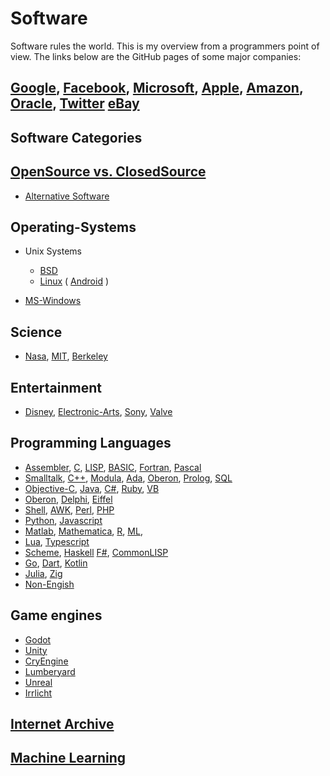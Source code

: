 # Software

Software rules the world. This is my overview from a programmers point of view. The links below are the GitHub pages of some major companies:

## [Google](https://github.com/google), [Facebook](https://github.com/facebook), [Microsoft](https://github.com/microsoft), [Apple](https://github.com/apple), [Amazon](https://github.com/amzn), [Oracle](https://github.com/oracle), [Twitter](https://github.com/twitter) [eBay](https://github.com/ebay)

## Software Categories
## [OpenSource vs. ClosedSource](https://en.wikipedia.org/wiki/Comparison_of_open-source_and_closed-source_software)

- [Alternative Software](https://alternativeto.net)

## Operating-Systems

- Unix Systems

    - [BSD](https://www.bsd.org)
    - [Linux](https://www.linux.com) ( [Android](https://www.android.com) )

- [MS-Windows](https://www.microsoft.com/en-us/windows)

## Science
- [Nasa](https://github.com/nasa), [MIT](https://news.mit.edu/topic/software), [Berkeley](https://software.berkeley.edu)

## Entertainment
- [Disney](https://github.com/disney), [Electronic-Arts](https://github.com/electronicarts), [Sony](https://github.com/sony), [Valve](https://github.com/ValveSoftware)

## Programming Languages
- [Assembler](https://en.wikipedia.org/wiki/Assembly_language), [C](https://www.cprogramming.com), [LISP](https://en.wikipedia.org/wiki/Lisp_(programming_language)), [BASIC](https://en.wikipedia.org/wiki/BASIC), [Fortran](https://www.fortran.com), [Pascal](https://en.wikipedia.org/wiki/Pascal_(programming_language))
- [Smalltalk](https://en.wikipedia.org/wiki/Smalltalk), [C++](https://www.cprogramming.com), [Modula](https://en.wikipedia.org/wiki/Modula-3), [Ada](https://en.wikipedia.org/wiki/Ada_(programming_language)), [Oberon](http://www.projectoberon.com/), [Prolog](http://www.learnprolognow.org), [SQL](https://en.wikipedia.org/wiki/SQL)
- [Objective-C](https://developer.apple.com/library/archive/documentation/Cocoa/Conceptual/ProgrammingWithObjectiveC/Introduction/Introduction.html), [Java](https://www.java.com), [C#](https://docs.microsoft.com/en-us/dotnet/csharp/), [Ruby](https://www.ruby-lang.org/en/), [VB](https://docs.microsoft.com/en-us/dotnet/visual-basic)
- [Oberon](http://www.projectoberon.com), [Delphi](https://www.embarcadero.com/products/delphi), [Eiffel](https://www.eiffel.com)
- [Shell](https://en.wikipedia.org/wiki/Shell_script), [AWK](https://en.wikipedia.org/wiki/AWK_(programming_language)), [Perl](https://www.perl.org), [PHP](https://www.php.net)
- [Python](https://www.python.org), [Javascript](https://developer.mozilla.org/en-US/docs/Web/JavaScript)
- [Matlab](https://www.mathworks.com/products/matlab.html), [Mathematica](https://www.wolfram.com/language/index.en.html?footer=lang), [R](https://www.r-project.org), [ML](https://en.wikipedia.org/wiki/ML_(programming_language)), 
- [Lua](https://www.lua.org), [Typescript](http://www.typescriptlang.org)
- [Scheme](https://schemers.org), [Haskell](https://www.haskell.org) [F#](https://docs.microsoft.com/en-us/dotnet/fsharp), [CommonLISP](https://common-lisp.net)
- [Go](https://golang.org), [Dart](https://dart.dev), [Kotlin](https://kotlinlang.org)
- [Julia](https://julialang.org), [Zig](https://ziglang.org)
- [Non-Engish](https://en.wikipedia.org/wiki/Non-English-based_programming_languages)

## Game engines
- [Godot](https://github.com/godotengine/godot)
- [Unity](https://github.com/Unity-Technologies/UnityCsReference)
- [CryEngine](https://github.com/CRYTEK/CRYENGINE)
- [Lumberyard](https://github.com/aws/lumberyard)
- [Unreal](https://docs.unrealengine.com/en-US/GettingStarted/DownloadingUnrealEngine/index.html)
- [Irrlicht](http://irrlicht.sourceforge.net)


## [Internet Archive](archive.org)

## [Machine Learning](https://en.wikipedia.org/wiki/Machine_learning)